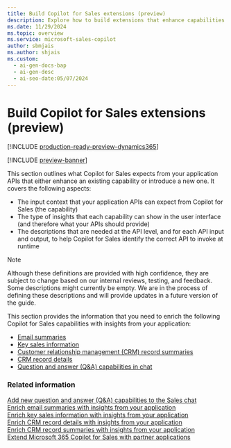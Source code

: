 ```yaml
---
title: Build Copilot for Sales extensions (preview)
description: Explore how to build extensions that enhance capabilities and introduce new ones for Copilot for Sales.
ms.date: 11/29/2024
ms.topic: overview
ms.service: microsoft-sales-copilot
author: sbmjais
ms.author: shjais
ms.custom:
  - ai-gen-docs-bap
  - ai-gen-desc
  - ai-seo-date:05/07/2024
---
```


# Build Copilot for Sales extensions (preview)

[!INCLUDE [production-ready-preview-dynamics365](~/../shared-content/shared/preview-includes/production-ready-preview-dynamics365.md)]

[!INCLUDE [preview-banner](~/../shared-content/shared/preview-includes/preview-banner.md)]

This section outlines what Copilot for Sales expects from your application APIs that either enhance an existing capability or introduce a new one. It covers the following aspects:

- The input context that your application APIs can expect from Copilot for Sales (the capability)  
- The type of insights that each capability can show in the user interface (and therefore what your APIs should provide)  
- The descriptions that are needed at the API level, and for each API input and output, to help Copilot for Sales identify the correct API to invoke at runtime

> [!NOTE]
> Although these definitions are provided with high confidence, they are subject to change based on our internal reviews, testing, and feedback. Some descriptions might currently be empty. We are in the process of defining these descriptions and will provide updates in a future version of the guide.

This section provides the information that you need to enrich the following Copilot for Sales capabilities with insights from your application:

- [Email summaries](extend-email-summary.md)  
- [Key sales information](extend-key-sales-info.md)  
- [Customer relationship management (CRM) record summaries](extend-record-summary.md)  
- [CRM record details](extend-record-details.md)  
- [Question and answer (Q&A) capabilities in chat](extend-m365-chat.md)

### Related information

[Add new question and answer (Q&A) capabilities to the Sales chat](extend-m365-chat.md)  
[Enrich email summaries with insights from your application](extend-email-summary.md)  
[Enrich key sales information with insights from your application](extend-key-sales-info.md)  
[Enrich CRM record details with insights from your application](extend-record-details.md)  
[Enrich CRM record summaries with insights from your application](extend-record-summary.md)  
[Extend Microsoft 365 Copilot for Sales with partner applications](extend-copilot-for-sales.md)
